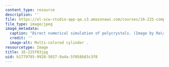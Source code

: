 ```yaml
---
content_type: resource
description: ''
file: https://ol-ocw-studio-app-qa.s3.amazonaws.com/courses/16-225-computational-mechanics-of-materials-fall-2003/b1779785992850379a4a5f058b83c3f8_16-225f03.jpg
file_type: image/jpeg
image_metadata:
  caption: "Direct numerical simulation of polycrystals. (Image by Ra\xFAl Radovitzky.)"
  credit: ''
  image-alt: Multi-colored cylinder .
resourcetype: Image
title: 16-225f03jpg
uid: b1779785-9928-5037-9a4a-5f058b83c3f8
---
```

